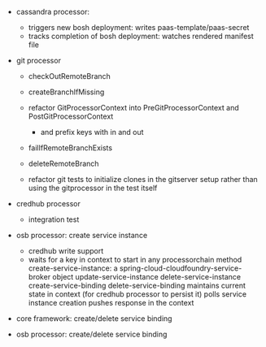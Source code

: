    
- cassandra processor: 
    - triggers new bosh deployment: writes paas-template/paas-secret
    - tracks completion of bosh deployment: watches rendered manifest file 

- git processor 
    - checkOutRemoteBranch
    - createBranchIfMissing
    - refactor GitProcessorContext into PreGitProcessorContext and PostGitProcessorContext
        - and prefix keys with in and out
    - failIfRemoteBranchExists
    - deleteRemoteBranch




    
    - refactor git tests to initialize clones in the gitserver setup rather than using the gitprocessor in the test itself

- credhub processor
    - integration test

- osb processor: create service instance 
    - credhub write support
    - waits for a key in context to start in any processorchain method 
        create-service-instance: a spring-cloud-cloudfoundry-service-broker object 
        update-service-instance 
        delete-service-instance 
        create-service-binding 
        delete-service-binding 
        maintains current state in context (for credhub processor to persist it) 
        polls service instance creation 
        pushes response in the context

- core framework: create/delete service binding 

- osb processor: create/delete service binding
